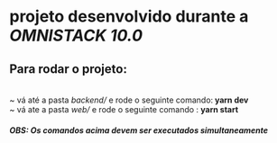 <h1>projeto desenvolvido durante a <i>OMNISTACK 10.0</i> </h1>
<h2>Para rodar o projeto:</h2></br>
~ vá até a pasta <i>backend/</i> e rode o seguinte comando:<b> yarn dev</b></br>
~ vá ate a pasta <i>web/</i> e rode o seguinte comando : <b>yarn start</b>

<h5><b>OBS: </b>Os comandos acima devem ser executados simultaneamente</h5>

